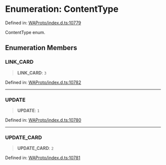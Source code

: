 # Enumeration: ContentType

Defined in: [WAProto/index.d.ts:10779](https://github.com/Fokusdotid/Baileys/blob/acae94a55f1d32612d8d312d52b001d93f2ac5e2/WAProto/index.d.ts#L10779)

ContentType enum.

## Enumeration Members

### LINK\_CARD

> **LINK\_CARD**: `3`

Defined in: [WAProto/index.d.ts:10782](https://github.com/Fokusdotid/Baileys/blob/acae94a55f1d32612d8d312d52b001d93f2ac5e2/WAProto/index.d.ts#L10782)

***

### UPDATE

> **UPDATE**: `1`

Defined in: [WAProto/index.d.ts:10780](https://github.com/Fokusdotid/Baileys/blob/acae94a55f1d32612d8d312d52b001d93f2ac5e2/WAProto/index.d.ts#L10780)

***

### UPDATE\_CARD

> **UPDATE\_CARD**: `2`

Defined in: [WAProto/index.d.ts:10781](https://github.com/Fokusdotid/Baileys/blob/acae94a55f1d32612d8d312d52b001d93f2ac5e2/WAProto/index.d.ts#L10781)
